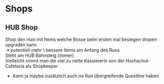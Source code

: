 # Shops

## HUB Shop
Shop den man mit Items welche Bosse beim ersten mal besiegen dropen upgraden kann \
-> potentiell mehr \ bessere Items am Anfang des Runs \
Steht am HUB Bahnsteig (immer) \
Vielleicht nimmt man die viel zu nette Kassiererin von der Hochschul-Cafeteria als Shopkeeper
- Kann ja maybe zusätzlich auch ne Run übergreifende Questline haben
